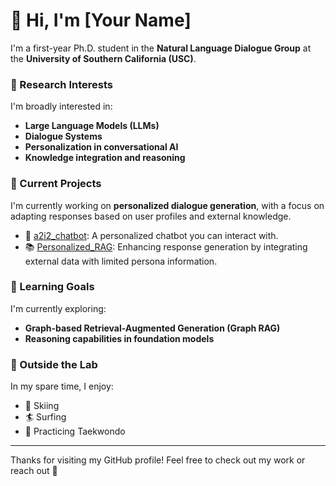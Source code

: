 # 👋 Hi, I'm [Your Name]

I'm a first-year Ph.D. student in the **Natural Language Dialogue Group** at the **University of Southern California (USC)**.

### 🧠 Research Interests
I'm broadly interested in:
- **Large Language Models (LLMs)**
- **Dialogue Systems**
- **Personalization in conversational AI**
- **Knowledge integration and reasoning**

### 🔭 Current Projects
I'm currently working on **personalized dialogue generation**, with a focus on adapting responses based on user profiles and external knowledge.

- 🤖 [a2i2_chatbot](https://github.com/tzhang62/a2i2_chatbot): A personalized chatbot you can interact with.
- 📚 [Personalized_RAG](https://github.com/tzhang62/Personalized_RAG): Enhancing response generation by integrating external data with limited persona information.

### 🌱 Learning Goals
I'm currently exploring:
- **Graph-based Retrieval-Augmented Generation (Graph RAG)**
- **Reasoning capabilities in foundation models**

### 🎯 Outside the Lab
In my spare time, I enjoy:
- 🎿 Skiing
- 🏄 Surfing
- 🥋 Practicing Taekwondo

---

Thanks for visiting my GitHub profile! Feel free to check out my work or reach out 🤝
